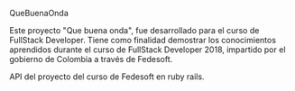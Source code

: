 QueBuenaOnda

Este proyecto "Que buena onda", fue desarrollado para el curso de FullStack Developer. Tiene como finalidad demostrar los conocimientos aprendidos durante el curso de FullStack Developer 2018, impartido por el gobierno de Colombia a través de Fedesoft.

API del proyecto del curso de Fedesoft en ruby rails.
